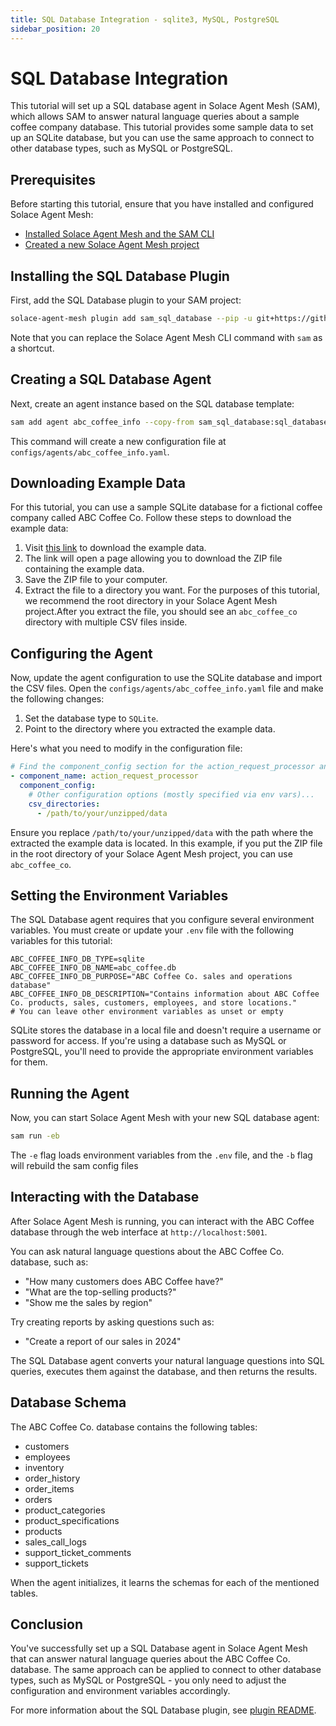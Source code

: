 ```yaml
---
title: SQL Database Integration - sqlite3, MySQL, PostgreSQL
sidebar_position: 20
---
```


# SQL Database Integration

This tutorial will set up a SQL database agent in Solace Agent Mesh (SAM), which allows SAM to answer natural language queries about a sample coffee company database. This tutorial provides some sample data to set up an SQLite database, but you can use the same approach to connect to other database types, such as MySQL or PostgreSQL.

## Prerequisites

Before starting this tutorial, ensure that you have installed and configured Solace Agent Mesh:

- [Installed Solace Agent Mesh and the SAM CLI](../getting-started/installation.md)
- [Created a new Solace Agent Mesh project](../getting-started/quick-start.md)

## Installing the SQL Database Plugin

First, add the SQL Database plugin to your SAM project:

```sh
solace-agent-mesh plugin add sam_sql_database --pip -u git+https://github.com/SolaceLabs/solace-agent-mesh-core-plugins#subdirectory=sam-sql-database
```

Note that you can replace the Solace Agent Mesh CLI command with `sam` as a shortcut.

## Creating a SQL Database Agent

Next, create an agent instance based on the SQL database template:

```sh
sam add agent abc_coffee_info --copy-from sam_sql_database:sql_database
```

This command will create a new configuration file at `configs/agents/abc_coffee_info.yaml`.

## Downloading Example Data

For this tutorial, you can use a sample SQLite database for a fictional coffee company called ABC Coffee Co. Follow these steps to download the example data:

1. Visit [this link](https://download-directory.github.io/?url=https%3A%2F%2Fgithub.com%2FSolaceLabs%2Fsolace-agent-mesh-core-plugins%2Ftree%2Fmain%2Fsam-sql-database%2Fexample-data) to download the example data.
2. The link will open a page allowing you to download the ZIP file containing the example data.
3. Save the ZIP file to your computer.
4. Extract the file to a directory you want. For the purposes of this tutorial, we recommend the root directory in your Solace Agent Mesh project.After you extract the file, you should see an `abc_coffee_co` directory with multiple CSV files inside.

## Configuring the Agent

Now, update the agent configuration to use the SQLite database and import the CSV files.
Open the `configs/agents/abc_coffee_info.yaml` file and make the following changes:

1. Set the database type to `SQLite`.
2. Point to the directory where you extracted the example data.

Here's what you need to modify in the configuration file:

```yaml
# Find the component_config section for the action_request_processor and update these values:
- component_name: action_request_processor
  component_config:
    # Other configuration options (mostly specified via env vars)...
    csv_directories:
      - /path/to/your/unzipped/data
```

Ensure you replace `/path/to/your/unzipped/data` with the path where the extracted the example data is located. In this example, if you put the ZIP file in the root directory of your Solace Agent Mesh project, you can use `abc_coffee_co`.

## Setting the Environment Variables

The SQL Database agent requires that you configure several environment variables. You must create or update your `.env` file with the following variables for this tutorial:

```
ABC_COFFEE_INFO_DB_TYPE=sqlite
ABC_COFFEE_INFO_DB_NAME=abc_coffee.db
ABC_COFFEE_INFO_DB_PURPOSE="ABC Coffee Co. sales and operations database"
ABC_COFFEE_INFO_DB_DESCRIPTION="Contains information about ABC Coffee Co. products, sales, customers, employees, and store locations."
# You can leave other environment variables as unset or empty
```

SQLite stores the database in a local file and doesn't require a username or password for access. If you're using a database such as MySQL or PostgreSQL, you'll need to provide the appropriate environment variables for them.

## Running the Agent

Now, you can start Solace Agent Mesh with your new SQL database agent:

```sh
sam run -eb
```

The `-e` flag loads environment variables from the `.env` file, and the `-b` flag will rebuild the sam config files

## Interacting with the Database

After Solace Agent Mesh is running, you can interact with the ABC Coffee database through the web interface at `http://localhost:5001`.

You can ask natural language questions about the ABC Coffee Co. database, such as:

- "How many customers does ABC Coffee have?"
- "What are the top-selling products?"
- "Show me the sales by region"

Try creating reports by asking questions such as:

- "Create a report of our sales in 2024"

The SQL Database agent converts your natural language questions into SQL queries, executes them against the database, and then returns the results.

## Database Schema

The ABC Coffee Co. database contains the following tables:

- customers
- employees
- inventory
- order_history
- order_items
- orders
- product_categories
- product_specifications
- products
- sales_call_logs
- support_ticket_comments
- support_tickets

When the agent initializes, it learns the schemas for each of the mentioned tables.

## Conclusion

You've successfully set up a SQL Database agent in Solace Agent Mesh that can answer natural language queries about the ABC Coffee Co. database. The same approach can be applied to connect to other database types, such as MySQL or PostgreSQL - you only need to adjust the configuration and environment variables accordingly.

For more information about the SQL Database plugin, see [plugin README](https://github.com/SolaceLabs/solace-agent-mesh-core-plugins/blob/main/sam-sql-database/README.md).
